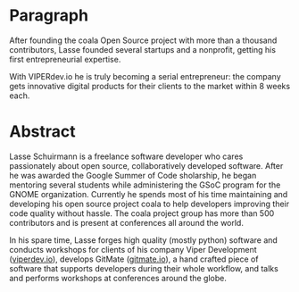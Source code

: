 Paragraph
=========

After founding the coala Open Source project with more than a thousand contributors, Lasse founded several startups and a nonprofit, getting his first entrepreneurial expertise.

With VIPERdev.io he is truly becoming a serial entrepreneur: the company gets innovative digital products for their clients to the market within 8 weeks each.

Abstract
========

Lasse Schuirmann is a freelance software developer who cares passionately about
open source, collaboratively developed software. After he was awarded the Google
Summer of Code sholarship, he began mentoring several students while
administering the GSoC program for the GNOME organization. Currently he spends
most of his time maintaining and developing his open source project coala to
help developers improving their code quality without hassle. The coala project
group has more than 500 contributors and is present at conferences all around the
world.

In his spare time, Lasse forges high quality (mostly python) software and
conducts workshops for clients of his company Viper Development
([viperdev.io](http://viperdev.io/)), develops GitMate
([gitmate.io](http://gitmate.io/)), a hand crafted
piece of software that supports developers during their whole workflow, and
talks and performs workshops at conferences around the globe.
